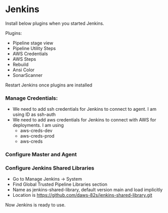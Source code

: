 
# Jenkins

Install below plugins when you started Jenkins.

Plugins:
* Pipeline stage view
* Pipeline Utility Steps
* AWS Credentials
* AWS Steps
* Rebuild
* Ansi Color
* SonarScanner

Restart Jenkins once plugins are installed

### Manage Credentials:
* We need to add ssh credentials for Jenkins to connect to agent. I am using ID as ssh-auth
* We need to add aws credentials for Jenkins to connect with AWS for deployments. I am using
    * aws-creds-dev
    * aws-creds-prod
    * aws-creds

### Configure Master and Agent

### Configure Jenkins Shared Libraries
* Go to Manage Jenkins -> System
* Find Global Trusted Pipeline Libraries section
* Name as jenkins-shared-library, default version main and load implicitly
* Location is https://github.com/daws-82s/jenkins-shared-library.git

Now Jenkins is ready to use.
